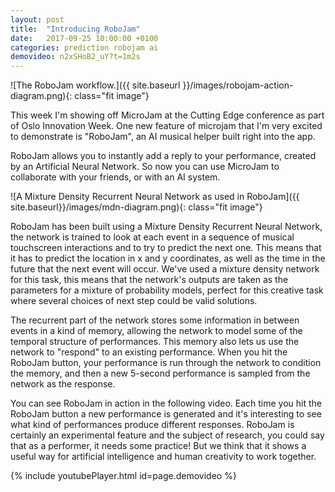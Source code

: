 ```yaml
---
layout: post
title:  "Introducing RoboJam"
date:   2017-09-25 10:00:00 +0100
categories: prediction robojam ai
demovideo: n2xSHoB2_uY?t=1m2s
---
```


![The RoboJam workflow.]({{ site.baseurl }}/images/robojam-action-diagram.png){: class="fit image"}

This week I'm showing off MicroJam at the Cutting Edge conference as part of Oslo Innovation Week. One new feature of microjam that I'm very excited to demonstrate is "RoboJam", an AI musical helper built right into the app.

RoboJam allows you to instantly add a reply to your performance, created by an Artificial Neural Network. So now you can use MicroJam to collaborate with your friends, or with an AI system. 

![A Mixture Density Recurrent Neural Network as used in RoboJam]({{ site.baseurl}}/images/mdn-diagram.png){: class="fit image"}

RoboJam has been built using a Mixture Density Recurrent Neural Network, the network is trained to look at each event in a sequence of musical touchscreen interactions and to try to predict the next one. This means that it has to predict the location in x and y coordinates, as well as the time in the future that the next event will occur. We've used a mixture density network for this task, this means that the network's outputs are taken as the parameters for a mixture of probability models, perfect for this creative task where several choices of next step could be valid solutions.

The recurrent part of the network stores some information in between events in a kind of memory, allowing the network to model some of the temporal structure of performances. This memory also lets us use the network to "respond" to an existing performance. When you hit the RoboJam button, your performance is run through the network to condition the memory, and then a new 5-second performance is sampled from the network as the response.

You can see RoboJam in action in the following video. Each time you hit the RoboJam button a new performance is generated and it's interesting to see what kind of performances produce different responses. RoboJam is certainly an experimental feature and the subject of research, you could say that as a performer, it needs some practice! But we think that it shows a useful way for artificial intelligence and human creativity to work together.

{% include youtubePlayer.html id=page.demovideo %}

